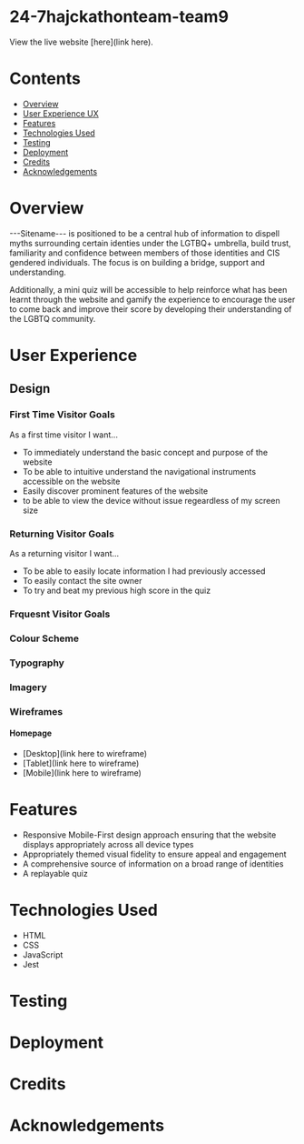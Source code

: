 # 24-7hajckathonteam-team9

View the live website [here](link here).

# Contents

- [Overview](#Overview)
- [User Experience UX](#UX)
- [Features](#features)
- [Technologies Used](#TechnologiesUsed)
- [Testing](#Testing)
- [Deployment](#Deployment)
- [Credits](#Credits)
- [Acknowledgements](#Acknowledgements)

# Overview

---Sitename--- is positioned to be a central hub of information to dispell myths surrounding certain identies under the LGTBQ+ umbrella, build trust, familiarity and confidence between members of those identities and CIS gendered individuals. The focus is on building a bridge, support and understanding.

Additionally, a mini quiz will be accessible to help reinforce what has been learnt through the website and gamify the experience to encourage the user to come back and improve their score by developing their understanding of the LGBTQ community.

# User Experience

## Design

### First Time Visitor Goals

As a first time visitor I want...

- To immediately understand the basic concept and purpose of the website
- To be able to intuitive understand the navigational instruments accessible on the website
- Easily discover prominent features of the website
- to be able to view the device without issue regeardless of my screen size

### Returning Visitor Goals

As a returning visitor I want...

- To be able to easily locate information I had previously accessed
- To easily contact the site owner
- To try and beat my previous high score in the quiz

### Frquesnt Visitor Goals

### Colour Scheme

### Typography

### Imagery

### Wireframes

#### Homepage

- [Desktop](link here to wireframe)
- [Tablet](link here to wireframe)
- [Mobile](link here to wireframe)

# Features

- Responsive Mobile-First design approach ensuring that the website displays appropriately across all device types
- Appropriately themed visual fidelity to ensure appeal and engagement
- A comprehensive source of information on a broad range of identities
- A replayable quiz

# Technologies Used

- HTML
- CSS
- JavaScript
- Jest

# Testing

# Deployment

# Credits

# Acknowledgements
